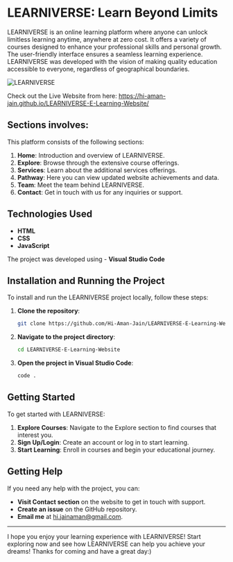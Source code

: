# LEARNIVERSE: Learn Beyond Limits 

LEARNIVERSE is an online learning platform where anyone can unlock limitless learning anytime, anywhere at zero cost. It offers a variety of courses designed to enhance your professional skills and personal growth. The user-friendly interface ensures a seamless learning experience. LEARNIVERSE was developed with the vision of making quality education accessible to everyone, regardless of geographical boundaries.

![LEARNIVERSE](https://media.giphy.com/media/26tn33aiTi1jkl6H6/giphy.gif)

Check out the Live Website from here: https://hi-aman-jain.github.io/LEARNIVERSE-E-Learning-Website/

## Sections involves:

This platform consists of the following sections:

1. **Home**: Introduction and overview of LEARNIVERSE.
2. **Explore**: Browse through the extensive course offerings.
3. **Services**: Learn about the additional services offerings.
4. **Pathway**: Here you can view updated website achievements and data.
5. **Team**: Meet the team behind LEARNIVERSE.
6. **Contact**: Get in touch with us for any inquiries or support.

## Technologies Used

- **HTML**
- **CSS**
- **JavaScript**

The project was developed using - **Visual Studio Code**

## Installation and Running the Project

To install and run the LEARNIVERSE project locally, follow these steps:

1. **Clone the repository**:
   ```sh
   git clone https://github.com/Hi-Aman-Jain/LEARNIVERSE-E-Learning-Website.git
   ```

2. **Navigate to the project directory**:
   ```sh
   cd LEARNIVERSE-E-Learning-Website
   ```

3. **Open the project in Visual Studio Code**:
   ```sh
   code .
   ```

## Getting Started

To get started with LEARNIVERSE:

1. **Explore Courses**: Navigate to the Explore section to find courses that interest you.
2. **Sign Up/Login**: Create an account or log in to start learning.
3. **Start Learning**: Enroll in courses and begin your educational journey.

## Getting Help

If you need any help with the project, you can:

- **Visit Contact section** on the website to get in touch with support.
- **Create an issue** on the GitHub repository.
- **Email me** at hi.jainaman@gmail.com.

---

I hope you enjoy your learning experience with LEARNIVERSE! Start exploring now and see how LEARNIVERSE can help you achieve your dreams!
Thanks for coming and have a great day:)
